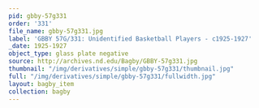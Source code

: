 ```yaml
---
pid: gbby-57g331
order: '331'
file_name: gbby-57g331.jpg
label: 'GBBY 57G/331: Unidentified Basketball Players - c1925-1927'
_date: 1925-1927
object_type: glass plate negative
source: http://archives.nd.edu/Bagby/GBBY-57g331.jpg
thumbnail: "/img/derivatives/simple/gbby-57g331/thumbnail.jpg"
full: "/img/derivatives/simple/gbby-57g331/fullwidth.jpg"
layout: bagby_item
collection: bagby
---
```


